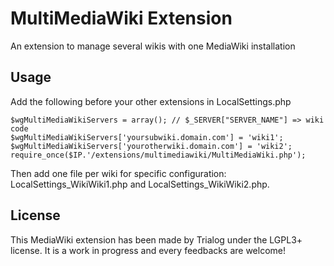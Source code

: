 MultiMediaWiki Extension
========================

An extension to manage several wikis with one MediaWiki installation

Usage
----
Add the following before your other extensions in LocalSettings.php

	$wgMultiMediaWikiServers = array(); // $_SERVER["SERVER_NAME"] => wiki code
	$wgMultiMediaWikiServers['yoursubwiki.domain.com'] = 'wiki1';
	$wgMultiMediaWikiServers['yourotherwiki.domain.com'] = 'wiki2';
	require_once($IP.'/extensions/multimediawiki/MultiMediaWiki.php');

Then add one file per wiki for specific configuration: LocalSettings_WikiWiki1.php and LocalSettings_WikiWiki2.php.

License
----
This MediaWiki extension has been made by Trialog under the LGPL3+ license. It is a work in progress and every feedbacks are welcome!
